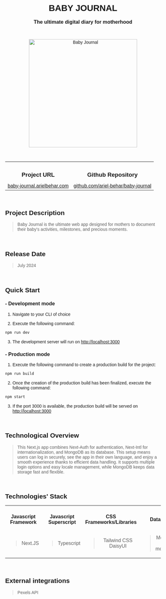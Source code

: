<link rel="preconnect" href="https://fonts.googleapis.com">
<link rel="preconnect" href="https://fonts.gstatic.com" crossorigin>
<link href="https://fonts.googleapis.com/css2?family=Montserrat:ital,wght@0,100..900;1,100..900&display=swap" rel="stylesheet">

<div style='font-family: "Montserrat", sans-serif; font-optical-sizing: auto; font-weight: 400; font-style: normal;'>
<h1 align="center" style="text-transform: uppercase">BABY JOURNAL</h1>
<h3 align="center" style="margin-top: 1px; text-align: center;" >The ultimate digital diary for motherhood</h3>

<br />

<p align="center">
    <img style="height: 350px; width: auto" alt="Baby Journal" src="https://github-repositories-images.s3.eu-central-1.amazonaws.com/baby-journal.png">
</p>

<br />

<table align="center" style="width:100%;">
  <tr>
    <th align="center">
        <h3 align="center" style="margin-bottom: 10px;">Project URL</h3>
    </th>
    <th align="center">
        <h3 align="center" style="margin-bottom: 10px;">Github Repository</h3>
    </th>
  </tr>
  <tr>
    <td align="center">
        <a align="center" href="https://baby-journal.arielbehar.com/" target="_blank">baby-journal.arielbehar.com</a>
    </td>
    <td align="center">
        <a href="https://github.com/ariel-behar/baby-journal" target="_blank">github.com/ariel-behar/baby-journal</a>
    </td>
  </tr>
</table>

<br />

<h2>Project Description</h2>

>Baby Journal is the ultimate web app designed for mothers to document their baby's activities, milestones, and precious moments.

<br />

<h2>Release Date</h2>

>July 2024

<br />

<h2>Quick Start</h2>

<h3>- Development mode</h3>

1. Navigate to your CLI of choice

2. Execute the following command:

```bash
npm run dev
```

3. The development server will run on [http://localhost:3000](http://localhost:3000)

<h3>- Production mode</h3>

1. Execute the following command to create a production build for the project:
```bash
npm run build
```

2. Once the creation of the production build has been finalized, execute the following command:
```bash
npm start
```
3. If the port 3000 is available, the production build will be served on [http://localhost:3000](http://localhost:3000)

<br />

<h2>Technological Overview</h2>

>This Next.js app combines Next-Auth for authentication, Next-Intl for internationalization, and MongoDB as its database. This setup means users can log in securely, see the app in their own language, and enjoy a smooth experience thanks to efficient data handling. It supports multiple login options and easy locale management, while MongoDB keeps data storage fast and flexible. 

<br />

<h2>Technologies' Stack</h2>

<table align="center" style="width:100%;">
  <tr>
    <th align="center">
        <h4 align="center" style="margin-bottom: 10px;">
            Javascript Framework
        </h4>
    </th>
    <th align="center">
        <h4 align="center" style="margin-bottom: 10px;">
            Javascript Superscript
        </h4>
    </th>
        <th align="center">
        <h4 align="center" style="margin-bottom: 10px;">
            CSS Frameworks/Libraries
        </h4>
    </th>
    </th>
        <th align="center">
        <h4 align="center" style="margin-bottom: 10px;">
            Database
        </h4>
    </th>
            <th align="center">
        <h4 align="center" style="margin-bottom: 10px;">
            Internationalization
        </h4>
    </th>
   
  </tr>
  <tr>
    <td align="center">
        <blockquote>Next.JS</blockquote>
    </td>
    <td align="center">
        <blockquote>Typescript</blockquote>
    </td>
    <td align="center">
        <blockquote>
            Tailwind CSS
            <br />
            DaisyUI
        </blockquote>
    </td>
     <td align="center">
        <blockquote>
            Mongo DB 
            <br />
            (+ mongoose)
        </blockquote>
    </td>
     <td align="center">
        <blockquote>
            Next Intl
        </blockquote>
    </td>
  </tr>
</table>

<!-- 

<h3>Javascript Framework</h3> 

>Next.JS

<h3>Javascript Superscript</h3> 

>Typescript

<h3>CSS Frameworks/Libraries</h3>

>Tailwind CSS
>
>DaisyUI

<h3>Database</h3>

>Mongo DB (+ mongoose)

<h3>Internationalization</h3>

>Next Intl


 -->

<br />

<h2>External integrations</h2>

>Pexels API

<!-- <br /> -->
<!-- <h2>Specs</h2> -->

</div>